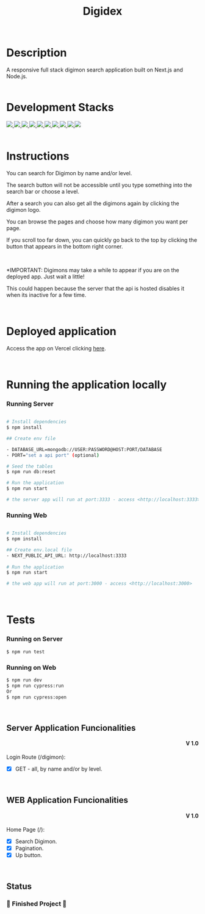 <h1 align="center">Digidex</h1>
<br>

# Description
A responsive full stack digimon search application built on Next.js and Node.js.
<br>
<br>

# Development Stacks

<div>
  <a href="https://www.typescriptlang.org/">
    <img src="https://img.shields.io/badge/typescript-339933?style=for-the-badge&logo=typescript&color=black" />
  </a>
   <a href="https://pt-br.reactjs.org/docs/getting-started.html">
    <img src="https://img.shields.io/badge/React-339933?style=for-the-badge&logo=react&color=black" />
  </a>
  <a href="https://nextjs.org/">
    <img src="https://img.shields.io/badge/next.js-339933?style=for-the-badge&logo=next.js&color=black" />
  </a>
    <a href="https://tailwindcss.com/">
    <img src="https://img.shields.io/badge/tailwindcss-339933?style=for-the-badge&logo=tailwindcss&color=black" />
  </a>
    <a href="https://docs.npmjs.com/">
    <img src="https://img.shields.io/badge/Node.js-339933?style=for-the-badge&logo=nodedotjs&color=black" />
  </a>
    <a href="https://www.fastify.io/">
    <img src="https://img.shields.io/badge/fastify-339933?style=for-the-badge&logo=fastify&color=black" /> 
  </a>
    <a href="https://mongoosejs.com/">
    <img src="https://img.shields.io/badge/mongoose-339933?style=for-the-badge&logo=mongoose&color=black" /> 
  </a>
    <a href="https://www.mongodb.com/docs/">
    <img src="https://img.shields.io/badge/mongodb-339933?style=for-the-badge&logo=mongodb&color=black" />
  </a>
  </a>
    <a href="https://www.mongodb.com/docs/">
    <img src="https://img.shields.io/badge/jest-339933?style=for-the-badge&logo=jest&color=black" />
  </a>
  </a>
    <a href="https://www.mongodb.com/docs/">
    <img src="https://img.shields.io/badge/cypress-339933?style=for-the-badge&logo=cypress&color=black" />
  </a>	
</div>
<br>

# Instructions

You can search for Digimon by name and/or level. 

The search button will not be accessible until you type something into the search bar or choose a level.

After a search you can also get all the digimons again by clicking the digimon logo.

You can browse the pages and choose how many digimon you want per page.

If you scroll too far down, you can quickly go back to the top by clicking the button that appears in the bottom right corner.


<br>

*IMPORTANT: Digimons may take a while to appear if you are on the deployed app. Just wait a little!

This could happen because the server that the api is hosted disables it when its inactive for a few time.

<br>

# Deployed application

Access the app on Vercel clicking <a href="https://digidex.vercel.app/">here<a/>.

<br>

# Running the application locally
### Running Server

```bash

# Install dependencies
$ npm install

## Create env file

- DATABASE_URL=mongodb://USER:PASSWORD@HOST:PORT/DATABASE
- PORT="set a api port" (optional)

# Seed the tables 
$ npm run db:reset

# Run the application
$ npm run start

# the server app will run at port:3333 - access <http://localhost:3333>
```

### Running Web

```bash

# Install dependencies
$ npm install

## Create env.local file
- NEXT_PUBLIC_API_URL: http://localhost:3333
	
# Run the application
$ npm run start

# the web app will run at port:3000 - access <http://localhost:3000>
```

<br>

# Tests
### Running on Server

```bash
$ npm run test
```

### Running on Web

```bash
$ npm run dev
$ npm run cypress:run
Or
$ npm run cypress:open
```

<br>

## Server Application Funcionalities

<div align=right>
	<h4>V 1.0</h4>

</div>

Login Route (/digimon):
- [x] GET - all, by name and/or by level.

<br>
      
## WEB Application Funcionalities

<div align=right>
	<h4>V 1.0</h4>

</div>

Home Page (/):
- [x] Search Digimon.
- [x] Pagination.
- [x] Up button.

<br>

## Status

<h3> 
	🚧  Finished Project 🚧
</h3>
